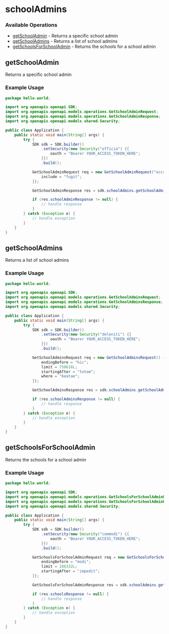 # schoolAdmins

### Available Operations

* [getSchoolAdmin](#getschooladmin) - Returns a specific school admin
* [getSchoolAdmins](#getschooladmins) - Returns a list of school admins
* [getSchoolsForSchoolAdmin](#getschoolsforschooladmin) - Returns the schools for a school admin

## getSchoolAdmin

Returns a specific school admin

### Example Usage

```java
package hello.world;

import org.openapis.openapi.SDK;
import org.openapis.openapi.models.operations.GetSchoolAdminRequest;
import org.openapis.openapi.models.operations.GetSchoolAdminResponse;
import org.openapis.openapi.models.shared.Security;

public class Application {
    public static void main(String[] args) {
        try {
            SDK sdk = SDK.builder()
                .setSecurity(new Security("officia") {{
                    oauth = "Bearer YOUR_ACCESS_TOKEN_HERE";
                }})
                .build();

            GetSchoolAdminRequest req = new GetSchoolAdminRequest("occaecati") {{
                include = "fugit";
            }};            

            GetSchoolAdminResponse res = sdk.schoolAdmins.getSchoolAdmin(req);

            if (res.schoolAdminResponse != null) {
                // handle response
            }
        } catch (Exception e) {
            // handle exception
        }
    }
}
```

## getSchoolAdmins

Returns a list of school admins

### Example Usage

```java
package hello.world;

import org.openapis.openapi.SDK;
import org.openapis.openapi.models.operations.GetSchoolAdminsRequest;
import org.openapis.openapi.models.operations.GetSchoolAdminsResponse;
import org.openapis.openapi.models.shared.Security;

public class Application {
    public static void main(String[] args) {
        try {
            SDK sdk = SDK.builder()
                .setSecurity(new Security("deleniti") {{
                    oauth = "Bearer YOUR_ACCESS_TOKEN_HERE";
                }})
                .build();

            GetSchoolAdminsRequest req = new GetSchoolAdminsRequest() {{
                endingBefore = "hic";
                limit = 758616L;
                startingAfter = "totam";
                where = "beatae";
            }};            

            GetSchoolAdminsResponse res = sdk.schoolAdmins.getSchoolAdmins(req);

            if (res.schoolAdminsResponse != null) {
                // handle response
            }
        } catch (Exception e) {
            // handle exception
        }
    }
}
```

## getSchoolsForSchoolAdmin

Returns the schools for a school admin

### Example Usage

```java
package hello.world;

import org.openapis.openapi.SDK;
import org.openapis.openapi.models.operations.GetSchoolsForSchoolAdminRequest;
import org.openapis.openapi.models.operations.GetSchoolsForSchoolAdminResponse;
import org.openapis.openapi.models.shared.Security;

public class Application {
    public static void main(String[] args) {
        try {
            SDK sdk = SDK.builder()
                .setSecurity(new Security("commodi") {{
                    oauth = "Bearer YOUR_ACCESS_TOKEN_HERE";
                }})
                .build();

            GetSchoolsForSchoolAdminRequest req = new GetSchoolsForSchoolAdminRequest("molestiae") {{
                endingBefore = "modi";
                limit = 186332L;
                startingAfter = "impedit";
            }};            

            GetSchoolsForSchoolAdminResponse res = sdk.schoolAdmins.getSchoolsForSchoolAdmin(req);

            if (res.schoolsResponse != null) {
                // handle response
            }
        } catch (Exception e) {
            // handle exception
        }
    }
}
```
